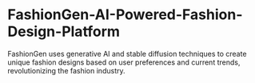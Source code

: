 # FashionGen-AI-Powered-Fashion-Design-Platform
FashionGen uses generative AI and stable diffusion techniques to create unique fashion designs based on user preferences and current trends, revolutionizing the fashion industry.
